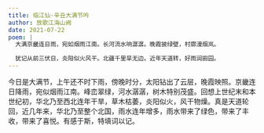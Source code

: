 ```yaml
---
title: 临江仙·辛丑大满节吟
author: 放歌江海山阙
date: 2021-07-22
poem: |
  大满京畿连日雨，宛如烟雨江南。长河流水响潺潺。晚霞披绿壁，村廓漫烟岚。

  犹记从前三伏日，炎阳似火风干。北疆千里旱无边。近年天道转，好雨润田园。
---
```


今日是大满节，上午还不时下雨，傍晚时分，太阳钻出了云层，晚霞映照。京畿连日降雨，宛似烟雨江南。峰峦翠绿，河水潺潺，树木特别茂盛。回想上世纪末和本世纪初，华北乃至西北连年干旱，草木枯萎，炎阳似火，风干物燥。真是天道轮回，近几年来，华北乃至整个北国，雨水连年增多，雨水带来了绿色，带来了丰收，带来了喜悦。有感于斯，特填词以记。
